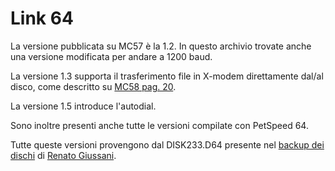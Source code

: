 # Link 64

La versione pubblicata su MC57 è la 1.2. In questo archivio trovate anche una
versione modificata per andare a 1200 baud.

La versione 1.3 supporta il trasferimento file in X-modem direttamente 
dal/al disco, come descritto su 
[MC58 pag. 20](https://archive.org/details/MC_microcomputer-058/page/n20/mode/2up).

La versione 1.5 introduce l'autodial.

Sono inoltre presenti anche tutte le versioni compilate con PetSpeed 64.

Tutte queste versioni provengono dal DISK233.D64 presente nel 
[backup dei dischi](http://www.renatogiussani.it/downloads/commodore-64/Dischi_C64.zip)
di [Renato Giussani](http://www.renatogiussani.it/bass-64bass-pc/).